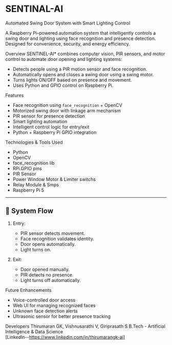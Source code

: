 # SENTINAL-AI

Automated Swing Door System with Smart Lighting Control

A Raspberry Pi–powered automation system that intelligently controls a swing door and lighting using face recognition and presence detection. Designed for convenience, security, and energy efficiency.

Overview
SENTINEL-AI* combines computer vision, PIR sensors, and motor control to automate door opening and lighting systems:
- Detects people using a PIR motion sensor and face recognition.
- Automatically opens and closes a swing door using a swing motor.
- Turns lights ON/OFF based on presence and movement.
- Uses Python and GPIO control on Raspberry Pi.

Features

- Face recognition using `face_recognition` + OpenCV  
- Motorized swing door with linkage arm mechanism  
- PIR sensor for presence detection  
- Smart lighting automation  
- Intelligent control logic for entry/exit  
- Python + Raspberry Pi GPIO integration  

Technologies & Tools Used

- Python
- OpenCV
- face_recognition lib
- RPi.GPIO pins
- PIR Sensor
- Power Window Motor & Limiter switchs
- Relay Module & Smps
- Raspberry Pi 5

---

## 📸 System Flow

1. Entry:
   - PIR sensor detects movement.
   - Face recognition validates identity.
   - Door opens automatically.
   - Light turns on.

2. Exit:
   - Door opened manually.
   - PIR detects no presence.
   - Light turns off automatically.

Future Enhancements

- Voice-controlled door access  
- Web UI for managing recognized faces  
- Unknown face detection alerts  
- Ultrasonic sensor for better presence tracking  

Developers
Thirumaran GK, Vishnusarathi V, Giriprasath S 
B.Tech - Artificial Intelligence & Data Science  
[LinkedIn--https://www.linkedin.com/in/thirumarangk-ai]